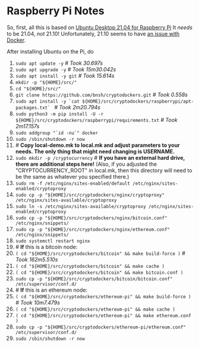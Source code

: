 # Raspberry Pi Notes

So, first, all this is based on [Ubuntu Desktop 21.04 for Raspberry Pi](https://ubuntu.com/download/raspberry-pi) It *needs* to be 21.04, *not* 21.10! Unfortunately, 21.10 seems to have [an issue with Docker](https://forum.storj.io/t/ubuntu-21-10-os-update-problem-with-the-node/15763).

After installing Ubuntu on the Pi, do

1. `sudo apt update -y` _# Took 30.697s_
2. `sudo apt upgrade -y` _# Took 15m30.042s_
3. `sudo apt install -y git` _# Took 15.614s_
4. `mkdir -p "${HOME}/src/"`
5. `cd "${HOME}/src/"`
6. `git clone https://github.com/bnsh/cryptodockers.git` _# Took 0.558s_
7. ```sudo apt install -y `cat ${HOME}/src/cryptodockers/raspberrypi/apt-packages.txt` ``` _# Took 2m20.794s_
8. `sudo python3 -m pip install -U -r ${HOME}/src/cryptodockers/raspberrypi/requirements.txt` _# Took 2m17.157s_
9. ```sudo addgroup "`id -nu`" docker```
10. ```sudo /sbin/shutdown -r now```
11. \# **Copy local-demo.mk to local.mk and adjust parameters to your needs. The only thing that might need changing is USERNAME.**
12. ```sudo mkdir -p /cryptocurrency``` # **If you have an external hard drive, there are additional steps here!** (Also, if you adjusted the "CRYPTOCURRENCY_ROOT" in local.mk, then this directory will need to be the same as whatever you specified there.)
13. ```sudo rm -f /etc/nginx/sites-enabled/default /etc/nginx/sites-enabled/cryptoproxy```
14. ```sudo cp -p "${HOME}/src/cryptodockers/nginx/cryptoproxy" /etc/nginx/sites-available/cryptoproxy```
15. ```sudo ln -s /etc/nginx/sites-available/cryptoproxy /etc/nginx/sites-enabled/cryptoproxy```
16. ```sudo cp -p "${HOME}/src/cryptodockers/nginx/bitcoin.conf" /etc/nginx/snippets/```
17. ```sudo cp -p "${HOME}/src/cryptodockers/nginx/ethereum.conf" /etc/nginx/snippets/```
18. ```sudo systemctl restart nginx```
19. \# **If** this is a bitcoin node:
20. ```( cd "${HOME}/src/cryptodockers/bitcoin" && make build-force )``` _# Took 162m5.510s_
21. ```( cd "${HOME}/src/cryptodockers/bitcoin" && make cache )```
22. ```( cd "${HOME}/src/cryptodockers/bitcoin" && make bitcoin.conf )```
23. ```sudo cp -p "${HOME}/src/cryptodockers/bitcoin/bitcoin.conf" /etc/supervisor/conf.d/```
24. \# **If** this is an ethereum node:
25. ```( cd "${HOME}/src/cryptodockers/ethereum-pi" && make build-force )``` _# Took 10m7.479s_
26. ```( cd "${HOME}/src/cryptodockers/ethereum-pi" && make cache )```
27. ```( cd "${HOME}/src/cryptodockers/ethereum-pi" && make ethereum.conf )```
28. ```sudo cp -p "${HOME}/src/cryptodockers/ethereum-pi/ethereum.conf" /etc/supervisor/conf.d/```
29. ```sudo /sbin/shutdown -r now```
